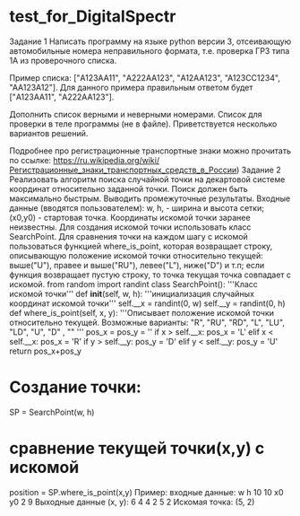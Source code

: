 # test_for_DigitalSpectr
Задание 1
Написать программу на языке python версии 3, отсеивающую автомобильные номера неправильного формата, т.е. проверка ГРЗ типа 1А из проверочного списка. 

Пример списка: ["A123AA11", "А222АА123", "A12AA123", "A123CC1234", "AA123A12"]. Для данного примера правильным ответом будет  ["A123AA11", "А222АА123"]. 

Дополнить список верными и неверными номерами. Список для проверки в теле программы (не в файле).
Приветствуется несколько вариантов решений.

Подробнее про регистрационные транспортные знаки можно прочитать по ссылке: https://ru.wikipedia.org/wiki/Регистрационные_знаки_транспортных_средств_в_России)
Задание 2
Реализовать алгоритм поиска случайной точки на декартовой системе координат относительно заданной точки.
Поиск должен быть максимально быстрым. Выводить промежуточные результаты.
Входные данные (вводятся пользователем): w, h, - ширина и высота сетки; (x0,y0) - стартовая точка.
Координаты искомой точки заранее неизвестны. Для создания искомой точки использовать класс SearchPoint.
Для сравнения точки на каждом шагу с искомой пользоваться функцией where_is_point, которая возвращает строку, описывающую положение искомой точки относительно текущей: выше("U"), правее и выше("RU"), левее("L"), ниже("D") и т.п; если функция возвращает пустую строку, то точка текущая точка совпадает с искомой.
from random import randint
class SearchPoint():
	'''Класс искомой точки'''
	def __init__(self, w, h):
		'''инициализация случайных координат искомой точки'''
		self.__x = randint(0, w)
		self.__y = randint(0, h)
	def where_is_point(self, x, y):
		'''Описывает положение искомой точки относительно текущей.
		Возможные варианты: "R", "RU", "RD", "L", "LU", "LD", "U", "D" , ""
		'''
		pos_x = pos_y = ''
		if x > self.__x:
			pos_x = 'L'
		elif x < self.__x:
			pos_x = 'R'
		if y > self.__y:
			pos_y = 'D'
		elif y < self.__y:
			pos_y = 'U'
		return pos_x+pos_y
# Создание точки:
SP = SearchPoint(w, h)
# сравнение текущей точки(x,y) с искомой
position = SP.where_is_point(x,y)
Пример:
	входные данные:
	w h 10 10
	x0 y0 2 9
	Выходные данные (x, y):
	6 4
	4 2
	5 2
	Искомая точка: (5, 2)
